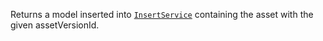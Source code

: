 Returns a model inserted into [`InsertService`](https://create.roblox.com/docs/reference/engine/classes/InsertService) containing the asset
with the given assetVersionId.